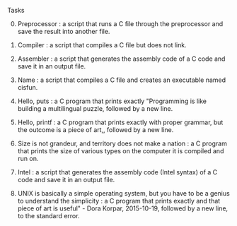 Tasks

0. Preprocessor : a script that runs a C file through the preprocessor and save the result into another file.

1. Compiler : a script that compiles a C file but does not link.

2. Assembler : a script that generates the assembly code of a C code and save it in an output file.

3. Name : a script that compiles a C file and creates an executable named cisfun.

4. Hello, puts : a C program that prints exactly "Programming is like building a multilingual puzzle, followed by a new line.

5. Hello, printf : a C program that prints exactly with proper grammar, but the outcome is a piece of art,, followed by a new line.

6. Size is not grandeur, and territory does not make a nation : a C program that prints the size of various types on the computer it is compiled and run on.

7. Intel : a script that generates the assembly code (Intel syntax) of a C code and save it in an output file.

8. UNIX is basically a simple operating system, but you have to be a genius to understand the simplicity : a C program that prints exactly and that piece of art is useful" - Dora Korpar, 2015-10-19, followed by a new line, to the standard error.

